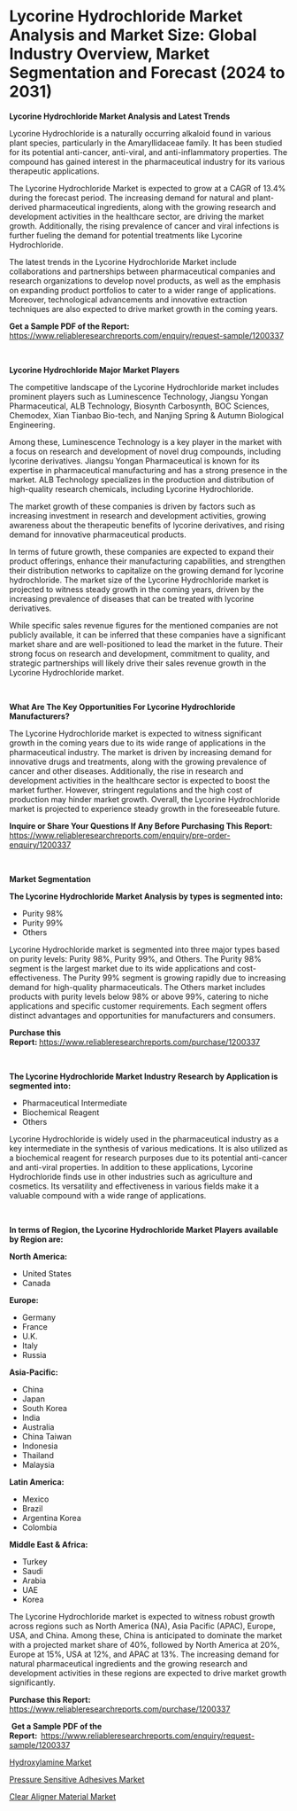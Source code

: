 <p><h1>Lycorine Hydrochloride Market Analysis and Market Size: Global Industry Overview, Market Segmentation and Forecast (2024 to 2031)</h1></p><p><strong>Lycorine Hydrochloride Market Analysis and Latest Trends</strong></p>
<p><p>Lycorine Hydrochloride is a naturally occurring alkaloid found in various plant species, particularly in the Amaryllidaceae family. It has been studied for its potential anti-cancer, anti-viral, and anti-inflammatory properties. The compound has gained interest in the pharmaceutical industry for its various therapeutic applications.</p><p>The Lycorine Hydrochloride Market is expected to grow at a CAGR of 13.4% during the forecast period. The increasing demand for natural and plant-derived pharmaceutical ingredients, along with the growing research and development activities in the healthcare sector, are driving the market growth. Additionally, the rising prevalence of cancer and viral infections is further fueling the demand for potential treatments like Lycorine Hydrochloride.</p><p>The latest trends in the Lycorine Hydrochloride Market include collaborations and partnerships between pharmaceutical companies and research organizations to develop novel products, as well as the emphasis on expanding product portfolios to cater to a wider range of applications. Moreover, technological advancements and innovative extraction techniques are also expected to drive market growth in the coming years.</p></p>
<p><strong>Get a Sample PDF of the Report:&nbsp;</strong> <a href="https://www.reliableresearchreports.com/enquiry/request-sample/1200337">https://www.reliableresearchreports.com/enquiry/request-sample/1200337</a></p>
<p>&nbsp;</p>
<p><strong>Lycorine Hydrochloride Major Market Players</strong></p>
<p><p>The competitive landscape of the Lycorine Hydrochloride market includes prominent players such as Luminescence Technology, Jiangsu Yongan Pharmaceutical, ALB Technology, Biosynth Carbosynth, BOC Sciences, Chemodex, Xian Tianbao Bio-tech, and Nanjing Spring & Autumn Biological Engineering. </p><p>Among these, Luminescence Technology is a key player in the market with a focus on research and development of novel drug compounds, including lycorine derivatives. Jiangsu Yongan Pharmaceutical is known for its expertise in pharmaceutical manufacturing and has a strong presence in the market. ALB Technology specializes in the production and distribution of high-quality research chemicals, including Lycorine Hydrochloride. </p><p>The market growth of these companies is driven by factors such as increasing investment in research and development activities, growing awareness about the therapeutic benefits of lycorine derivatives, and rising demand for innovative pharmaceutical products. </p><p>In terms of future growth, these companies are expected to expand their product offerings, enhance their manufacturing capabilities, and strengthen their distribution networks to capitalize on the growing demand for lycorine hydrochloride. The market size of the Lycorine Hydrochloride market is projected to witness steady growth in the coming years, driven by the increasing prevalence of diseases that can be treated with lycorine derivatives.</p><p>While specific sales revenue figures for the mentioned companies are not publicly available, it can be inferred that these companies have a significant market share and are well-positioned to lead the market in the future. Their strong focus on research and development, commitment to quality, and strategic partnerships will likely drive their sales revenue growth in the Lycorine Hydrochloride market.</p></p>
<p>&nbsp;</p>
<p><strong>What Are The Key Opportunities For Lycorine Hydrochloride Manufacturers?</strong></p>
<p><p>The Lycorine Hydrochloride market is expected to witness significant growth in the coming years due to its wide range of applications in the pharmaceutical industry. The market is driven by increasing demand for innovative drugs and treatments, along with the growing prevalence of cancer and other diseases. Additionally, the rise in research and development activities in the healthcare sector is expected to boost the market further. However, stringent regulations and the high cost of production may hinder market growth. Overall, the Lycorine Hydrochloride market is projected to experience steady growth in the foreseeable future.</p></p>
<p><strong>Inquire or Share Your Questions If Any Before Purchasing This Report:</strong> <a href="https://www.reliableresearchreports.com/enquiry/pre-order-enquiry/1200337">https://www.reliableresearchreports.com/enquiry/pre-order-enquiry/1200337</a></p>
<p>&nbsp;</p>
<p><strong>Market Segmentation</strong></p>
<p><strong>The Lycorine Hydrochloride Market Analysis by types is segmented into:</strong></p>
<p><ul><li>Purity 98%</li><li>Purity 99%</li><li>Others</li></ul></p>
<p><p>Lycorine Hydrochloride market is segmented into three major types based on purity levels: Purity 98%, Purity 99%, and Others. The Purity 98% segment is the largest market due to its wide applications and cost-effectiveness. The Purity 99% segment is growing rapidly due to increasing demand for high-quality pharmaceuticals. The Others market includes products with purity levels below 98% or above 99%, catering to niche applications and specific customer requirements. Each segment offers distinct advantages and opportunities for manufacturers and consumers.</p></p>
<p><strong>Purchase this Report:&nbsp;</strong><a href="https://www.reliableresearchreports.com/purchase/1200337">https://www.reliableresearchreports.com/purchase/1200337</a></p>
<p>&nbsp;</p>
<p><strong>The Lycorine Hydrochloride Market Industry Research by Application is segmented into:</strong></p>
<p><ul><li>Pharmaceutical Intermediate</li><li>Biochemical Reagent</li><li>Others</li></ul></p>
<p><p>Lycorine Hydrochloride is widely used in the pharmaceutical industry as a key intermediate in the synthesis of various medications. It is also utilized as a biochemical reagent for research purposes due to its potential anti-cancer and anti-viral properties. In addition to these applications, Lycorine Hydrochloride finds use in other industries such as agriculture and cosmetics. Its versatility and effectiveness in various fields make it a valuable compound with a wide range of applications.</p></p>
<p>&nbsp;</p>
<p><strong>In terms of Region, the Lycorine Hydrochloride Market Players available by Region are:</strong></p>
<p>
    <p> <strong> North America: </strong>
        <ul>
            <li>United States</li>
            <li>Canada</li>
        </ul>
        </p> 
    <p> <strong> Europe: </strong>
        <ul>
            <li>Germany</li>
            <li>France</li>
            <li>U.K.</li>
            <li>Italy</li>
            <li>Russia</li>
        </ul>
        </p> 
    <p> <strong> Asia-Pacific: </strong>
        <ul>
            <li>China</li>
            <li>Japan</li>
            <li>South Korea</li>
            <li>India</li>
            <li>Australia</li>
            <li>China Taiwan</li>
            <li>Indonesia</li>
            <li>Thailand</li>
            <li>Malaysia</li>
        </ul>
        </p> 
    <p> <strong> Latin America: </strong>
        <ul>
            <li>Mexico</li>
            <li>Brazil</li>
            <li>Argentina Korea</li>
            <li>Colombia</li>
        </ul>
        </p> 
    <p> <strong> Middle East & Africa: </strong>
        <ul>
            <li>Turkey</li>
            <li>Saudi</li>
            <li>Arabia</li>
            <li>UAE</li>
            <li>Korea</li>
        </ul>
    </p>
    </p>
<p><p>The Lycorine Hydrochloride market is expected to witness robust growth across regions such as North America (NA), Asia Pacific (APAC), Europe, USA, and China. Among these, China is anticipated to dominate the market with a projected market share of 40%, followed by North America at 20%, Europe at 15%, USA at 12%, and APAC at 13%. The increasing demand for natural pharmaceutical ingredients and the growing research and development activities in these regions are expected to drive market growth significantly.</p></p>
<p><strong>Purchase this Report: </strong><a href="https://www.reliableresearchreports.com/purchase/1200337">https://www.reliableresearchreports.com/purchase/1200337</a></p>
<p>&nbsp;<strong>Get a Sample PDF of the Report:&nbsp;&nbsp;</strong><a href="https://www.reliableresearchreports.com/enquiry/request-sample/1200337">https://www.reliableresearchreports.com/enquiry/request-sample/1200337</a></p>
<p><strong></strong></p>
<p><p><a href="https://github.com/danielneavesallisons03mba/Market-Research-Report-List-1/blob/main/hydroxylamine-market.md">Hydroxylamine Market</a></p><p><a href="https://github.com/dimitrishawkinswaynenp91rgz/Market-Research-Report-List-1/blob/main/pressure-sensitive-adhesives-market.md">Pressure Sensitive Adhesives Market</a></p><p><a href="https://github.com/changoleonlaverguenzanoexiste/Market-Research-Report-List-2/blob/main/clear-aligner-material-market.md">Clear Aligner Material Market</a></p></p>